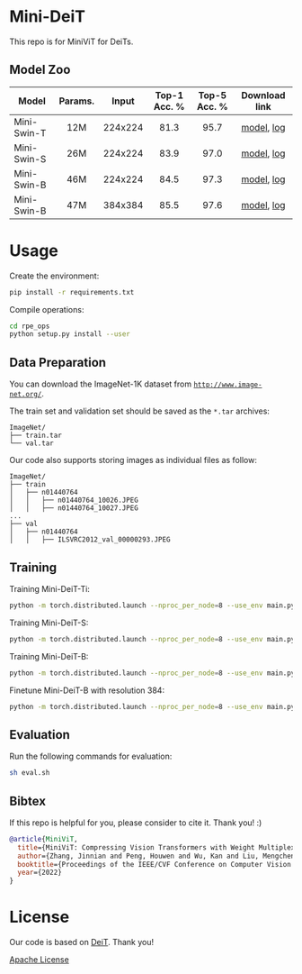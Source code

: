 # Mini-DeiT

This repo is for MiniViT for DeiTs.

## Model Zoo
Model | Params. | Input | Top-1 Acc. % | Top-5 Acc. % | Download link
--- |:---:|:---:|:---:|:---:|:---:
Mini-Swin-T | 12M | 224x224 | 81.3 | 95.7 | [model](https://github.com/DominickZhang/MiniViT-model-zoo/releases/download/v1.0.0/mini-swin-tiny-12m.pth), [log](https://github.com/DominickZhang/MiniViT-model-zoo/releases/download/v1.0.0/log_mini_swin_tiny.txt)
Mini-Swin-S | 26M | 224x224 | 83.9 | 97.0 | [model](https://github.com/DominickZhang/MiniViT-model-zoo/releases/download/v1.0.0/mini-swin-small-26m.pth), [log](https://github.com/DominickZhang/MiniViT-model-zoo/releases/download/v1.0.0/log_mini_swin_small.txt)
Mini-Swin-B | 46M | 224x224 | 84.5| 97.3 | [model](https://github.com/DominickZhang/MiniViT-model-zoo/releases/download/v1.0.0/mini-swin-base-46m.pth), [log](https://github.com/DominickZhang/MiniViT-model-zoo/releases/download/v1.0.0/log_mini_swin_base.txt)
Mini-Swin-B | 47M | 384x384 | 85.5 | 97.6 | [model](https://github.com/DominickZhang/MiniViT-model-zoo/releases/download/v1.0.0/mini_deit_base_patch16_384.pth), [log](https://github.com/DominickZhang/MiniViT-model-zoo/releases/download/v1.0.0/log_mini_swin_base_384.txt)

# Usage

Create the environment:

```bash
pip install -r requirements.txt
```

Compile operations:
```bash
cd rpe_ops
python setup.py install --user
```

## Data Preparation

You can download the ImageNet-1K dataset from [`http://www.image-net.org/`](http://www.image-net.org/).

The train set and validation set should be saved as the `*.tar` archives:

```
ImageNet/
├── train.tar
└── val.tar
```

Our code also supports storing images as individual files as follow:
```
ImageNet/
├── train
│   ├── n01440764
│   │   ├── n01440764_10026.JPEG
│   │   ├── n01440764_10027.JPEG
...
├── val
│   ├── n01440764
│   │   ├── ILSVRC2012_val_00000293.JPEG
```

## Training

Training Mini-DeiT-Ti:

```bash
python -m torch.distributed.launch --nproc_per_node=8 --use_env main.py --model mini_deit_tiny_patch16_224 --batch-size 128 --data-path <data-path> --output_dir ./outputs  --teacher-path <teacher-model-path> --distillation-type soft --distillation-alpha 1.0 --drop-path 0.0
```

Training Mini-DeiT-S:

```bash
python -m torch.distributed.launch --nproc_per_node=8 --use_env main.py --model mini_deit_small_patch16_224 --batch-size 128 --data-path <data-path> --output_dir ./outputs  --teacher-path <teacher-model-path> --distillation-type soft --distillation-alpha 1.0 --drop-path 0.0
```

Training Mini-DeiT-B:

```bash
python -m torch.distributed.launch --nproc_per_node=8 --use_env main.py --model mini_deit_base_patch16_224 --batch-size 128 --data-path <data-path> --output_dir ./outputs  --teacher-path <teacher-model-path> --distillation-type soft --distillation-alpha 1.0
```

Finetune Mini-DeiT-B with resolution 384:
```bash
python -m torch.distributed.launch --nproc_per_node=8 --use_env main.py --model mini_deit_base_patch16_384 --batch-size 128 --data-path <data-path> --output_dir ./outputs --finetune release_checkpoints/mini_deit_base_patch16_224.pth --input-size 384 --lr 5e-6 --min-lr 5e-6 --weight-decay 1e-8 --epochs 30
```

## Evaluation

Run the following commands for evaluation:

```bash
sh eval.sh
```

## Bibtex

If this repo is helpful for you, please consider to cite it. Thank you! :)
```bibtex
@article{MiniViT,
  title={MiniViT: Compressing Vision Transformers with Weight Multiplexing},
  author={Zhang, Jinnian and Peng, Houwen and Wu, Kan and Liu, Mengchen and Xiao, Bin and Fu, Jianlong and Yuan, Lu},
  booktitle={Proceedings of the IEEE/CVF Conference on Computer Vision and Pattern Recognition (CVPR)},
  year={2022}
}
```

# License
Our code is based on [DeiT](https://github.com/facebookresearch/deit). Thank you!

[Apache License](./LICENSE)

